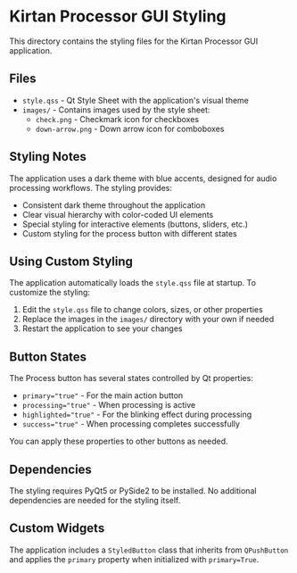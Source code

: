 # Kirtan Processor GUI Styling

This directory contains the styling files for the Kirtan Processor GUI application.

## Files

- `style.qss` - Qt Style Sheet with the application's visual theme
- `images/` - Contains images used by the style sheet:
  - `check.png` - Checkmark icon for checkboxes
  - `down-arrow.png` - Down arrow icon for comboboxes

## Styling Notes

The application uses a dark theme with blue accents, designed for audio processing workflows. The styling provides:

- Consistent dark theme throughout the application
- Clear visual hierarchy with color-coded UI elements
- Special styling for interactive elements (buttons, sliders, etc.)
- Custom styling for the process button with different states

## Using Custom Styling

The application automatically loads the `style.qss` file at startup. To customize the styling:

1. Edit the `style.qss` file to change colors, sizes, or other properties
2. Replace the images in the `images/` directory with your own if needed
3. Restart the application to see your changes

## Button States

The Process button has several states controlled by Qt properties:

- `primary="true"` - For the main action button
- `processing="true"` - When processing is active
- `highlighted="true"` - For the blinking effect during processing
- `success="true"` - When processing completes successfully

You can apply these properties to other buttons as needed.

## Dependencies

The styling requires PyQt5 or PySide2 to be installed. No additional dependencies are needed for the styling itself.

## Custom Widgets

The application includes a `StyledButton` class that inherits from `QPushButton` and applies the `primary` property when initialized with `primary=True`. 
